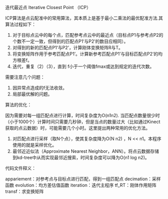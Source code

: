 
迭代最近点 Iterative Closest Point （ICP）

ICP算法是点云配准中的常用算法，其本质上是基于最小二乘法的最优配准方法.其算法过程如下：

1. 对于目标点云中的每个点，匹配参考点云中的最近点（目标点P1与参考点P2的个数不一定一致，但得到的匹配点P1’与P2’的数目应相同）。
2. 对得到的新的匹配点P1‘与P2’，计算刚体变换矩阵R与T。
3. 将变换矩阵作用于参考匹配点P1’。计算新参考匹配点P1’与目标匹配点P2’的均方根差f。
4. 迭代，重复（2）（3），直到 f小于一个阈值fmax或达到规定的迭代次数。

需要注意几个问题：

1. 因异常点造成的f无法收敛。
2. 局部最优解的问题。

算法的优化：

因为需要对每一组匹配点进行计算，时间复杂度为O(n1n2). 当匹配点数量很少时（小于1000个）计算时间只需要几秒钟，但是当点的数量过大（比如通过Kinect获取的点云数据）时，可能需要几个小时。这里提出两种常用的优化方法。

1. 对匹配点进行采样（取N个点），使其复杂度降为O(N n2) ，N << n1。本程序使用的就是采样优化。
2. 最邻近近似法（Approximate Nearest Neighbor，ANN）。将点云数据存储到kd-tree中从而实现最邻近搜索，时间复杂度可以降为O(n1 log n2)。

代码文件释义：

 appariement：对参考点与目标点进行匹配，得到一组匹配点
 decimation：采样函数
 evolution：均方差估值函数
 iteration：迭代主程序
 tf_RT：刚体作用矩阵
 transf：求变换矩阵
